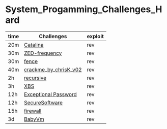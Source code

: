 # System_Progamming_Challenges_Hard
| time | Challenges | exploit |
| ------ | --------------------------- | ------------------------------- |
| 20m | [Catalina](Catalina_solve_easy/README.md)| rev |
| 30m | [ZED-frequency](ZED-frequency_easy_solve/README.md) | rev |
| 30m | [fence](fence_solve_easy/README.md) | rev |
| 40m | [crackme_by_chrisK_v02](crackme_by_chrisK_v02_solve_easy/README.md) | rev |
| 2h | [recursive](recursive_solve_medium/README.md) | rev |
| 3h | [XBS](XBS_solve_medium/README.md) | rev |
| 12h | [Exceptional Password](Exceptional_Password_hard/README.md) | rev |
| 12h | [SecureSoftware](SecureSoftware_hard/README.md) | rev |
| 15h | [firewall](firewall_hard/README.md) | rev |
| 3d | [BabyVm](BabyVm_absolutely_hard/README.md) | rev |
